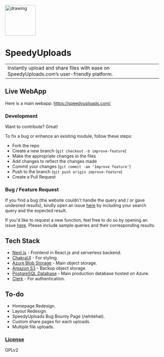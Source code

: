 <img src="https://speedyuploads.com/logo_small.svg" alt="drawing" width="100"/>

# SpeedyUploads
<table>
<tr>
<td>
  Instantly upload and share files with ease on SpeedyUploads.com’s user-friendly platform.
</td>
</tr>
</table>


## Live WebApp
Here is a main webapp:  https://speedyuploads.com/


### Development
Want to contribute? Great!

To fix a bug or enhance an existing module, follow these steps:

- Fork the repo
- Create a new branch (`git checkout -b improve-feature`)
- Make the appropriate changes in the files
- Add changes to reflect the changes made
- Commit your changes (`git commit -am 'Improve feature'`)
- Push to the branch (`git push origin improve-feature`)
- Create a Pull Request 

### Bug / Feature Request

If you find a bug (the website couldn't handle the query and / or gave undesired results), kindly open an issue [here](https://github.com/tushgaurav/SpeedyUploads/issues/new) by including your search query and the expected result.

If you'd like to request a new function, feel free to do so by opening an issue [here](https://github.com/tushgaurav/SpeedyUploads/issues/new). Please include sample queries and their corresponding results.


## Tech Stack

- [Next.js](https://nextjs.org/) - Frontend in React.js and serverless backend.
- [ChakraUI](https://chakra-ui.com/) - For styling.
- [Azure Blob Storage](https://azure.microsoft.com/en-in/products/storage/blobs) - Main object storage.
- [Amazon S3](https://aws.amazon.com/s3/) - Backup object storage.
- [PostgreSQL Database](https://azure.microsoft.com/en-in/products/postgresql) - Main production database hosted on Azure.
- [Clerk](https://clerk.dev/) - For authentication.


## To-do
- Homepage Redesign.
- Layout Redesign.
- SpeedyUploads Bug Bounty Page (/whitehat).
- Custom share pages for each uploads.
- Multiple file uploads.


### [License](https://github.com/tushgaurav/SpeedyUploads/blob/main/LICENSE)

GPLv2

